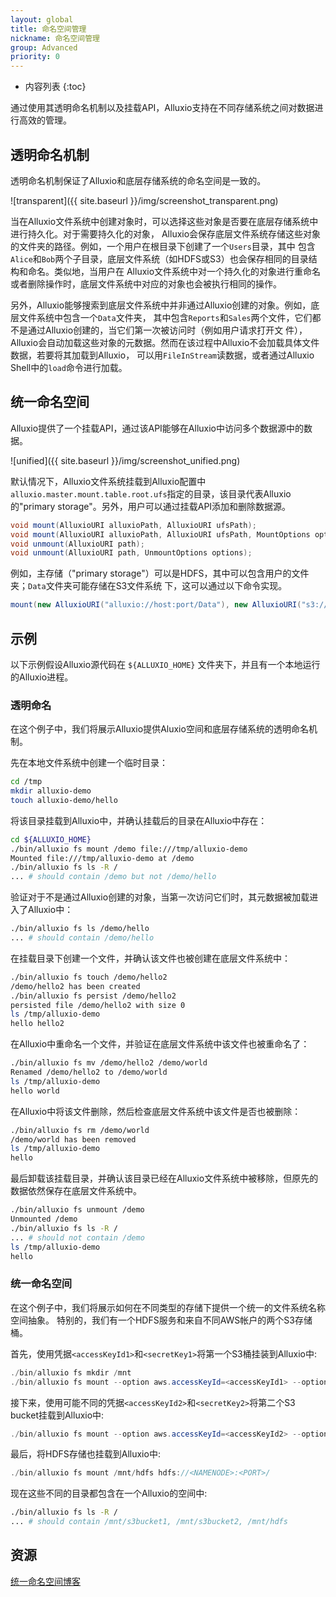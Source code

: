 ```yaml
---
layout: global
title: 命名空间管理
nickname: 命名空间管理
group: Advanced
priority: 0
---
```


* 内容列表
{:toc}

通过使用其透明命名机制以及挂载API，Alluxio支持在不同存储系统之间对数据进行高效的管理。

## 透明命名机制

透明命名机制保证了Alluxio和底层存储系统的命名空间是一致的。

![transparent]({{ site.baseurl }}/img/screenshot_transparent.png)

当在Alluxio文件系统中创建对象时，可以选择这些对象是否要在底层存储系统中进行持久化。对于需要持久化的对象，
Alluxio会保存底层文件系统存储这些对象的文件夹的路径。例如，一个用户在根目录下创建了一个`Users`目录，其中
包含`Alice`和`Bob`两个子目录，底层文件系统（如HDFS或S3）也会保存相同的目录结构和命名。类似地，当用户在
Alluxio文件系统中对一个持久化的对象进行重命名或者删除操作时，底层文件系统中对应的对象也会被执行相同的操作。

另外，Alluxio能够搜索到底层文件系统中并非通过Alluxio创建的对象。例如，底层文件系统中包含一个`Data`文件夹，
其中包含`Reports`和`Sales`两个文件，它们都不是通过Alluxio创建的，当它们第一次被访问时（例如用户请求打开文
件），Alluxio会自动加载这些对象的元数据。然而在该过程中Alluxio不会加载具体文件数据，若要将其加载到Alluxio，
可以用`FileInStream`读数据，或者通过Alluxio Shell中的`load`命令进行加载。

## 统一命名空间

Alluxio提供了一个挂载API，通过该API能够在Alluxio中访问多个数据源中的数据。

![unified]({{ site.baseurl }}/img/screenshot_unified.png)

默认情况下，Alluxio文件系统挂载到Alluxio配置中`alluxio.master.mount.table.root.ufs`指定的目录，该目录代表Alluxio
的"primary storage"。另外，用户可以通过挂载API添加和删除数据源。

```java
void mount(AlluxioURI alluxioPath, AlluxioURI ufsPath);
void mount(AlluxioURI alluxioPath, AlluxioURI ufsPath, MountOptions options);
void unmount(AlluxioURI path);
void unmount(AlluxioURI path, UnmountOptions options);
```

例如，主存储（"primary storage"）可以是HDFS，其中可以包含用户的文件夹；`Data`文件夹可能存储在S3文件系统
下，这可以通过以下命令实现。
```java
mount(new AlluxioURI("alluxio://host:port/Data"), new AlluxioURI("s3://bucket/directory"));
```

## 示例

以下示例假设Alluxio源代码在 `${ALLUXIO_HOME}` 文件夹下，并且有一个本地运行的Alluxio进程。

### 透明命名

在这个例子中，我们将展示Alluxio提供Aluxio空间和底层存储系统的透明命名机制。

先在本地文件系统中创建一个临时目录：

```bash
cd /tmp
mkdir alluxio-demo
touch alluxio-demo/hello
```

将该目录挂载到Alluxio中，并确认挂载后的目录在Alluxio中存在：

```bash
cd ${ALLUXIO_HOME}
./bin/alluxio fs mount /demo file:///tmp/alluxio-demo
Mounted file:///tmp/alluxio-demo at /demo
./bin/alluxio fs ls -R /
... # should contain /demo but not /demo/hello
```

验证对于不是通过Alluxio创建的对象，当第一次访问它们时，其元数据被加载进入了Alluxio中：

```bash
./bin/alluxio fs ls /demo/hello
... # should contain /demo/hello
```

在挂载目录下创建一个文件，并确认该文件也被创建在底层文件系统中：

```bash
./bin/alluxio fs touch /demo/hello2
/demo/hello2 has been created
./bin/alluxio fs persist /demo/hello2
persisted file /demo/hello2 with size 0
ls /tmp/alluxio-demo
hello hello2
```

在Alluxio中重命名一个文件，并验证在底层文件系统中该文件也被重命名了：

```bash
./bin/alluxio fs mv /demo/hello2 /demo/world
Renamed /demo/hello2 to /demo/world
ls /tmp/alluxio-demo
hello world
```

在Alluxio中将该文件删除，然后检查底层文件系统中该文件是否也被删除：

```bash
./bin/alluxio fs rm /demo/world
/demo/world has been removed
ls /tmp/alluxio-demo
hello
```

最后卸载该挂载目录，并确认该目录已经在Alluxio文件系统中被移除，但原先的数据依然保存在底层文件系统中。

```bash
./bin/alluxio fs unmount /demo
Unmounted /demo
./bin/alluxio fs ls -R /
... # should not contain /demo
ls /tmp/alluxio-demo
hello
```

### 统一命名空间

在这个例子中，我们将展示如何在不同类型的存储下提供一个统一的文件系统名称空间抽象。
特别的，我们有一个HDFS服务和来自不同AWS帐户的两个S3存储桶。

首先，使用凭据`<accessKeyId1>`和`<secretKey1>`将第一个S3桶挂装到Alluxio中:

```java
./bin/alluxio fs mkdir /mnt
./bin/alluxio fs mount --option aws.accessKeyId=<accessKeyId1> --option aws.secretKey=<secretKey1>  /mnt/s3bucket1 s3://data-bucket1/
```

接下来，使用可能不同的凭据`<accessKeyId2>`和`<secretKey2>`将第二个S3 bucket挂载到Alluxio中:

```java
./bin/alluxio fs mount --option aws.accessKeyId=<accessKeyId2> --option aws.secretKey=<secretKey2>  /mnt/s3bucket2 s3://data-bucket2/
```

最后，将HDFS存储也挂载到Alluxio中:

```java
./bin/alluxio fs mount /mnt/hdfs hdfs://<NAMENODE>:<PORT>/
```

现在这些不同的目录都包含在一个Alluxio的空间中:

```bash
./bin/alluxio fs ls -R /
... # should contain /mnt/s3bucket1, /mnt/s3bucket2, /mnt/hdfs
```

## 资源

[统一命名空间博客](https://www.alluxio.io/resources/whitepapers/unified-namespace-allowing-applications-to-access-data-anywhere/)
